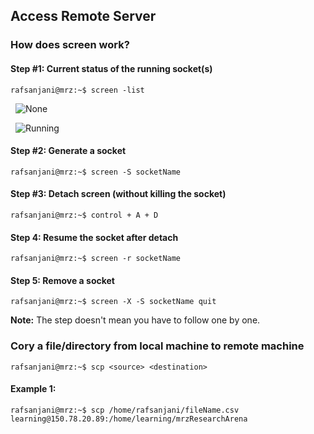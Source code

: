 ## Access Remote Server

### How does screen work?

#### Step #1: Current status of the running socket(s)
```console
rafsanjani@mrz:~$ screen -list
```
&nbsp;
![None](1.png)

&nbsp;
![Running](2.png)



#### Step #2: Generate a socket
```console
rafsanjani@mrz:~$ screen -S socketName
```


#### Step #3: Detach screen (without killing the socket)
```console
rafsanjani@mrz:~$ control + A + D 
```

#### Step 4: Resume the socket after detach
```console
rafsanjani@mrz:~$ screen -r socketName
```

#### Step 5: Remove a socket
```console
rafsanjani@mrz:~$ screen -X -S socketName quit
```

**Note:** The step doesn't mean you have to follow one by one.


### Cory a file/directory from local machine to remote machine

```console
rafsanjani@mrz:~$ scp <source> <destination>
```

#### Example 1:
```console
rafsanjani@mrz:~$ scp /home/rafsanjani/fileName.csv learning@150.78.20.89:/home/learning/mrzResearchArena
```



